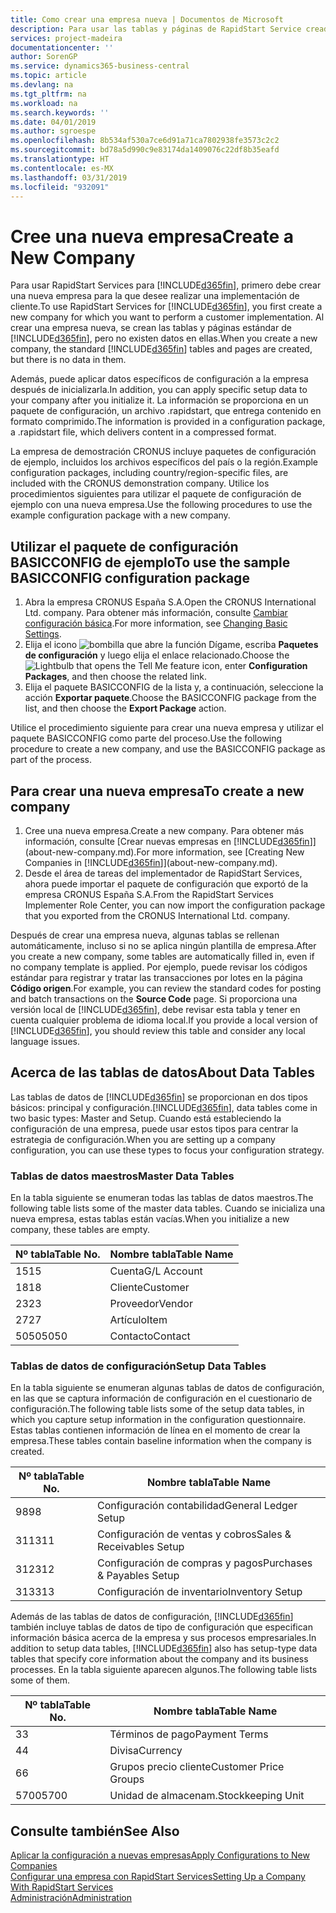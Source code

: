 ```yaml
---
title: Como crear una empresa nueva | Documentos de Microsoft
description: Para usar las tablas y páginas de RapidStart Service creadas que no tienen datos.
services: project-madeira
documentationcenter: ''
author: SorenGP
ms.service: dynamics365-business-central
ms.topic: article
ms.devlang: na
ms.tgt_pltfrm: na
ms.workload: na
ms.search.keywords: ''
ms.date: 04/01/2019
ms.author: sgroespe
ms.openlocfilehash: 8b534af530a7ce6d91a71ca7802938fe3573c2c2
ms.sourcegitcommit: bd78a5d990c9e83174da1409076c22df8b35eafd
ms.translationtype: HT
ms.contentlocale: es-MX
ms.lasthandoff: 03/31/2019
ms.locfileid: "932091"
---
```

# <a name="create-a-new-company"></a><span data-ttu-id="e9056-103">Cree una nueva empresa</span><span class="sxs-lookup"><span data-stu-id="e9056-103">Create a New Company</span></span>
<span data-ttu-id="e9056-104">Para usar RapidStart Services para [!INCLUDE[d365fin](includes/d365fin_md.md)], primero debe crear una nueva empresa para la que desee realizar una implementación de cliente.</span><span class="sxs-lookup"><span data-stu-id="e9056-104">To use RapidStart Services for [!INCLUDE[d365fin](includes/d365fin_md.md)], you first create a new company for which you want to perform a customer implementation.</span></span> <span data-ttu-id="e9056-105">Al crear una empresa nueva, se crean las tablas y páginas estándar de [!INCLUDE[d365fin](includes/d365fin_md.md)], pero no existen datos en ellas.</span><span class="sxs-lookup"><span data-stu-id="e9056-105">When you create a new company, the standard [!INCLUDE[d365fin](includes/d365fin_md.md)] tables and pages are created, but there is no data in them.</span></span>

<span data-ttu-id="e9056-106">Además, puede aplicar datos específicos de configuración a la empresa después de inicializarla.</span><span class="sxs-lookup"><span data-stu-id="e9056-106">In addition, you can apply specific setup data to your company after you initialize it.</span></span> <span data-ttu-id="e9056-107">La información se proporciona en un paquete de configuración, un archivo .rapidstart, que entrega contenido en formato comprimido.</span><span class="sxs-lookup"><span data-stu-id="e9056-107">The information is provided in a configuration package, a .rapidstart file, which delivers content in a compressed format.</span></span>  

<span data-ttu-id="e9056-108">La empresa de demostración CRONUS incluye paquetes de configuración de ejemplo, incluidos los archivos específicos del país o la región.</span><span class="sxs-lookup"><span data-stu-id="e9056-108">Example configuration packages, including country/region-specific files, are included with the CRONUS demonstration company.</span></span> <span data-ttu-id="e9056-109">Utilice los procedimientos siguientes para utilizar el paquete de configuración de ejemplo con una nueva empresa.</span><span class="sxs-lookup"><span data-stu-id="e9056-109">Use the following procedures to use the example configuration package with a new company.</span></span>  

## <a name="to-use-the-sample-basicconfig-configuration-package"></a><span data-ttu-id="e9056-110">Utilizar el paquete de configuración BASICCONFIG de ejemplo</span><span class="sxs-lookup"><span data-stu-id="e9056-110">To use the sample BASICCONFIG configuration package</span></span>  
1. <span data-ttu-id="e9056-111">Abra la empresa CRONUS España S.A.</span><span class="sxs-lookup"><span data-stu-id="e9056-111">Open the CRONUS International Ltd. company.</span></span> <span data-ttu-id="e9056-112">Para obtener más información, consulte [Cambiar configuración básica](ui-change-basic-settings.md).</span><span class="sxs-lookup"><span data-stu-id="e9056-112">For more information, see [Changing Basic Settings](ui-change-basic-settings.md).</span></span>
2. <span data-ttu-id="e9056-113">Elija el icono ![bombilla que abre la función Dígame](media/ui-search/search_small.png "Dígame que desea hacer"), escriba **Paquetes de configuración** y luego elija el enlace relacionado.</span><span class="sxs-lookup"><span data-stu-id="e9056-113">Choose the ![Lightbulb that opens the Tell Me feature](media/ui-search/search_small.png "Tell me what you want to do") icon, enter **Configuration Packages**, and then choose the related link.</span></span>  
3. <span data-ttu-id="e9056-114">Elija el paquete BASICCONFIG de la lista y, a continuación, seleccione la acción **Exportar paquete**.</span><span class="sxs-lookup"><span data-stu-id="e9056-114">Choose the BASICCONFIG package from the list, and then choose the **Export Package** action.</span></span>  

<span data-ttu-id="e9056-115">Utilice el procedimiento siguiente para crear una nueva empresa y utilizar el paquete BASICCONFIG como parte del proceso.</span><span class="sxs-lookup"><span data-stu-id="e9056-115">Use the following procedure to create a new company, and use the BASICCONFIG package as part of the process.</span></span>  

## <a name="to-create-a-new-company"></a><span data-ttu-id="e9056-116">Para crear una nueva empresa</span><span class="sxs-lookup"><span data-stu-id="e9056-116">To create a new company</span></span>  
1. <span data-ttu-id="e9056-117">Cree una nueva empresa.</span><span class="sxs-lookup"><span data-stu-id="e9056-117">Create a new company.</span></span> <span data-ttu-id="e9056-118">Para obtener más información, consulte [Crear nuevas empresas en [!INCLUDE[d365fin](includes/d365fin_md.md)]](about-new-company.md).</span><span class="sxs-lookup"><span data-stu-id="e9056-118">For more information, see [Creating New Companies in [!INCLUDE[d365fin](includes/d365fin_md.md)]](about-new-company.md).</span></span>
2. <span data-ttu-id="e9056-119">Desde el área de tareas del implementador de RapidStart Services, ahora puede importar el paquete de configuración que exportó de la empresa CRONUS España S.A.</span><span class="sxs-lookup"><span data-stu-id="e9056-119">From the RapidStart Services Implementer Role Center, you can now import the configuration package that you exported from the CRONUS International Ltd. company.</span></span>

<span data-ttu-id="e9056-120">Después de crear una empresa nueva, algunas tablas se rellenan automáticamente, incluso si no se aplica ningún plantilla de empresa.</span><span class="sxs-lookup"><span data-stu-id="e9056-120">After you create a new company, some tables are automatically filled in, even if no company template is applied.</span></span> <span data-ttu-id="e9056-121">Por ejemplo, puede revisar los códigos estándar para registrar y tratar las transacciones por lotes en la página **Código origen**.</span><span class="sxs-lookup"><span data-stu-id="e9056-121">For example, you can review the standard codes for posting and batch transactions on the **Source Code** page.</span></span> <span data-ttu-id="e9056-122">Si proporciona una versión local de [!INCLUDE[d365fin](includes/d365fin_md.md)], debe revisar esta tabla y tener en cuenta cualquier problema de idioma local.</span><span class="sxs-lookup"><span data-stu-id="e9056-122">If you provide a local version of [!INCLUDE[d365fin](includes/d365fin_md.md)], you should review this table and consider any local language issues.</span></span>

## <a name="about-data-tables"></a><span data-ttu-id="e9056-123">Acerca de las tablas de datos</span><span class="sxs-lookup"><span data-stu-id="e9056-123">About Data Tables</span></span>
<span data-ttu-id="e9056-124">Las tablas de datos de [!INCLUDE[d365fin](includes/d365fin_md.md)] se proporcionan en dos tipos básicos: principal y configuración.</span><span class="sxs-lookup"><span data-stu-id="e9056-124">[!INCLUDE[d365fin](includes/d365fin_md.md)], data tables come in two basic types: Master and Setup.</span></span> <span data-ttu-id="e9056-125">Cuando está estableciendo la configuración de una empresa, puede usar estos tipos para centrar la estrategia de configuración.</span><span class="sxs-lookup"><span data-stu-id="e9056-125">When you are setting up a company configuration, you can use these types to focus your configuration strategy.</span></span>  

### <a name="master-data-tables"></a><span data-ttu-id="e9056-126">Tablas de datos maestros</span><span class="sxs-lookup"><span data-stu-id="e9056-126">Master Data Tables</span></span>  
<span data-ttu-id="e9056-127">En la tabla siguiente se enumeran todas las tablas de datos maestros.</span><span class="sxs-lookup"><span data-stu-id="e9056-127">The following table lists some of the master data tables.</span></span> <span data-ttu-id="e9056-128">Cuando se inicializa una nueva empresa, estas tablas están vacías.</span><span class="sxs-lookup"><span data-stu-id="e9056-128">When you initialize a new company, these tables are empty.</span></span>  

|<span data-ttu-id="e9056-129">Nº tabla</span><span class="sxs-lookup"><span data-stu-id="e9056-129">Table No.</span></span>|<span data-ttu-id="e9056-130">Nombre tabla</span><span class="sxs-lookup"><span data-stu-id="e9056-130">Table Name</span></span>|  
|-------------------|--------------------|  
|<span data-ttu-id="e9056-131">15</span><span class="sxs-lookup"><span data-stu-id="e9056-131">15</span></span>|<span data-ttu-id="e9056-132">Cuenta</span><span class="sxs-lookup"><span data-stu-id="e9056-132">G/L Account</span></span>|  
|<span data-ttu-id="e9056-133">18</span><span class="sxs-lookup"><span data-stu-id="e9056-133">18</span></span>|<span data-ttu-id="e9056-134">Cliente</span><span class="sxs-lookup"><span data-stu-id="e9056-134">Customer</span></span>|  
|<span data-ttu-id="e9056-135">23</span><span class="sxs-lookup"><span data-stu-id="e9056-135">23</span></span>|<span data-ttu-id="e9056-136">Proveedor</span><span class="sxs-lookup"><span data-stu-id="e9056-136">Vendor</span></span>|  
|<span data-ttu-id="e9056-137">27</span><span class="sxs-lookup"><span data-stu-id="e9056-137">27</span></span>|<span data-ttu-id="e9056-138">Artículo</span><span class="sxs-lookup"><span data-stu-id="e9056-138">Item</span></span>|  
|<span data-ttu-id="e9056-139">5050</span><span class="sxs-lookup"><span data-stu-id="e9056-139">5050</span></span>|<span data-ttu-id="e9056-140">Contacto</span><span class="sxs-lookup"><span data-stu-id="e9056-140">Contact</span></span>|  

### <a name="setup-data-tables"></a><span data-ttu-id="e9056-141">Tablas de datos de configuración</span><span class="sxs-lookup"><span data-stu-id="e9056-141">Setup Data Tables</span></span>  
<span data-ttu-id="e9056-142">En la tabla siguiente se enumeran algunas tablas de datos de configuración, en las que se captura información de configuración en el cuestionario de configuración.</span><span class="sxs-lookup"><span data-stu-id="e9056-142">The following table lists some of the setup data tables, in which you capture setup information in the configuration questionnaire.</span></span> <span data-ttu-id="e9056-143">Estas tablas contienen información de línea en el momento de crear la empresa.</span><span class="sxs-lookup"><span data-stu-id="e9056-143">These tables contain baseline information when the company is created.</span></span>  

|<span data-ttu-id="e9056-144">Nº tabla</span><span class="sxs-lookup"><span data-stu-id="e9056-144">Table No.</span></span>|<span data-ttu-id="e9056-145">Nombre tabla</span><span class="sxs-lookup"><span data-stu-id="e9056-145">Table Name</span></span>|  
|-------------------|--------------------|  
|<span data-ttu-id="e9056-146">98</span><span class="sxs-lookup"><span data-stu-id="e9056-146">98</span></span>|<span data-ttu-id="e9056-147">Configuración contabilidad</span><span class="sxs-lookup"><span data-stu-id="e9056-147">General Ledger Setup</span></span>|  
|<span data-ttu-id="e9056-148">311</span><span class="sxs-lookup"><span data-stu-id="e9056-148">311</span></span>|<span data-ttu-id="e9056-149">Configuración de ventas y cobros</span><span class="sxs-lookup"><span data-stu-id="e9056-149">Sales & Receivables Setup</span></span>|  
|<span data-ttu-id="e9056-150">312</span><span class="sxs-lookup"><span data-stu-id="e9056-150">312</span></span>|<span data-ttu-id="e9056-151">Configuración de compras y pagos</span><span class="sxs-lookup"><span data-stu-id="e9056-151">Purchases & Payables Setup</span></span>|  
|<span data-ttu-id="e9056-152">313</span><span class="sxs-lookup"><span data-stu-id="e9056-152">313</span></span>|<span data-ttu-id="e9056-153">Configuración de inventario</span><span class="sxs-lookup"><span data-stu-id="e9056-153">Inventory Setup</span></span>|  

<span data-ttu-id="e9056-154">Además de las tablas de datos de configuración, [!INCLUDE[d365fin](includes/d365fin_md.md)] también incluye tablas de datos de tipo de configuración que especifican información básica acerca de la empresa y sus procesos empresariales.</span><span class="sxs-lookup"><span data-stu-id="e9056-154">In addition to setup data tables, [!INCLUDE[d365fin](includes/d365fin_md.md)] also has setup-type data tables that specify core information about the company and its business processes.</span></span> <span data-ttu-id="e9056-155">En la tabla siguiente aparecen algunos.</span><span class="sxs-lookup"><span data-stu-id="e9056-155">The following table lists some of them.</span></span>  

|<span data-ttu-id="e9056-156">Nº tabla</span><span class="sxs-lookup"><span data-stu-id="e9056-156">Table No.</span></span>|<span data-ttu-id="e9056-157">Nombre tabla</span><span class="sxs-lookup"><span data-stu-id="e9056-157">Table Name</span></span>|  
|-------------------|--------------------|  
|<span data-ttu-id="e9056-158">3</span><span class="sxs-lookup"><span data-stu-id="e9056-158">3</span></span>|<span data-ttu-id="e9056-159">Términos de pago</span><span class="sxs-lookup"><span data-stu-id="e9056-159">Payment Terms</span></span>|  
|<span data-ttu-id="e9056-160">4</span><span class="sxs-lookup"><span data-stu-id="e9056-160">4</span></span>|<span data-ttu-id="e9056-161">Divisa</span><span class="sxs-lookup"><span data-stu-id="e9056-161">Currency</span></span>|  
|<span data-ttu-id="e9056-162">6</span><span class="sxs-lookup"><span data-stu-id="e9056-162">6</span></span>|<span data-ttu-id="e9056-163">Grupos precio cliente</span><span class="sxs-lookup"><span data-stu-id="e9056-163">Customer Price Groups</span></span>|  
|<span data-ttu-id="e9056-164">5700</span><span class="sxs-lookup"><span data-stu-id="e9056-164">5700</span></span>|<span data-ttu-id="e9056-165">Unidad de almacenam.</span><span class="sxs-lookup"><span data-stu-id="e9056-165">Stockkeeping Unit</span></span>|

  

## <a name="see-also"></a><span data-ttu-id="e9056-166">Consulte también</span><span class="sxs-lookup"><span data-stu-id="e9056-166">See Also</span></span>  
[<span data-ttu-id="e9056-167">Aplicar la configuración a nuevas empresas</span><span class="sxs-lookup"><span data-stu-id="e9056-167">Apply Configurations to New Companies</span></span>](admin-apply-configuration-to-new-companies.md)  
[<span data-ttu-id="e9056-168">Configurar una empresa con RapidStart Services</span><span class="sxs-lookup"><span data-stu-id="e9056-168">Setting Up a Company With RapidStart Services</span></span>](admin-set-up-a-company-with-rapidstart.md)  
[<span data-ttu-id="e9056-169">Administración</span><span class="sxs-lookup"><span data-stu-id="e9056-169">Administration</span></span>](admin-setup-and-administration.md)
